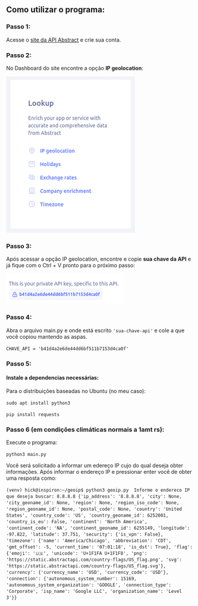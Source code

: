## Como utilizar o programa:

### Passo 1:
Acesse o <a href="https://app.abstractapi.com/users/login"> site da API Abstract</a> e crie sua conta.

### Passo 2:
No Dashboard do site encontre a opção <strong>IP geolocation</strong>:

<img src="readme-img/geolocation.png">

### Passo 3:
Após acessar a opção IP geolocation, encontre e copie <strong>sua chave da API</strong> e já fique com o Ctrl + V pronto para o próximo passo:

<img src="readme-img/chave.png">

### Passo 4:
Abra o arquivo main.py e onde está escrito `'sua-chave-api'` e cole a que você copiou mantendo as aspas.

`CHAVE_API = 'b41d4a2e6de44dd6bf511b7153d4ca0f'`

### Passo 5:
#### Instale a dependencias necessárias:
Para o distribuições baseadas no Ubuntu (no meu caso):

`sudo apt install python3`

`pip install requests`

### Passo 6 (em condições climáticas normais a 1amt rs):
Execute o programa:

`python3 main.py`

Você será solicitado a informar um edereço IP cujo do qual deseja obter informações.
Após informar o endereço IP e pressionar enter você de obter uma resposta como:

`(venv) hick@inspiron:~/geoip$ python3 geoip.py 
Informe o endereco IP que deseja buscar: 8.8.8.8
{'ip_address': '8.8.8.8', 'city': None, 'city_geoname_id': None, 'region': None, 'region_iso_code': None, 'region_geoname_id': None, 'postal_code': None, 'country': 'United States', 'country_code': 'US', 'country_geoname_id': 6252001, 'country_is_eu': False, 'continent': 'North America', 'continent_code': 'NA', 'continent_geoname_id': 6255149, 'longitude': -97.822, 'latitude': 37.751, 'security': {'is_vpn': False}, 'timezone': {'name': 'America/Chicago', 'abbreviation': 'CDT', 'gmt_offset': -5, 'current_time': '07:01:18', 'is_dst': True}, 'flag': {'emoji': '🇺🇸', 'unicode': 'U+1F1FA U+1F1F8', 'png': 'https://static.abstractapi.com/country-flags/US_flag.png', 'svg': 'https://static.abstractapi.com/country-flags/US_flag.svg'}, 'currency': {'currency_name': 'USD', 'currency_code': 'USD'}, 'connection': {'autonomous_system_number': 15169, 'autonomous_system_organization': 'GOOGLE', 'connection_type': 'Corporate', 'isp_name': 'Google LLC', 'organization_name': 'Level 3'}}`

